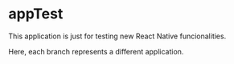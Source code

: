 # appTest

This application is just for testing new React Native funcionalities.

Here, each branch represents a different application. 
